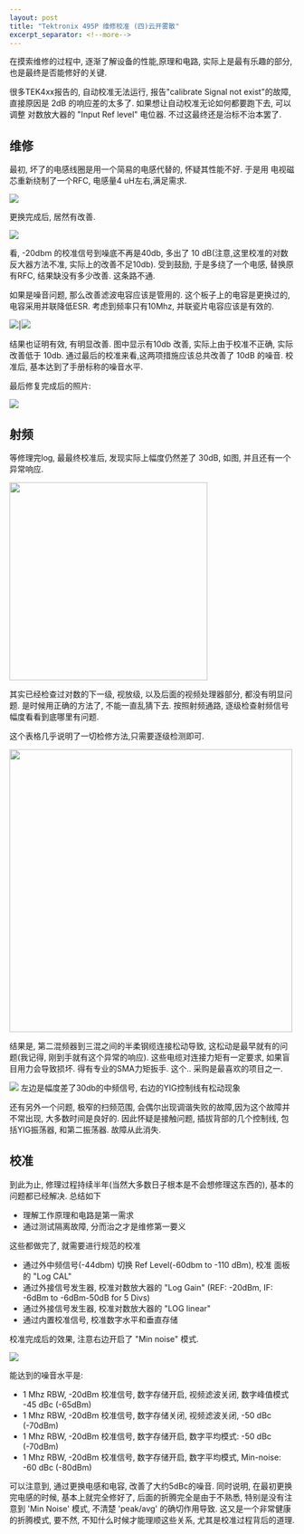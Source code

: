 ```yaml
---
layout: post
title: "Tektronix 495P 维修校准 (四)云开雾散"
excerpt_separator: <!--more-->
---
```


在摸索维修的过程中, 逐渐了解设备的性能,原理和电路, 实际上是最有乐趣的部分, 也是最终是否能修好的关键. 

很多TEK4xx报告的, 自动校准无法运行, 报告"calibrate Signal not exist"的故障, 直接原因是 2dB 的响应差的太多了. 如果想让自动校准无论如何都要跑下去, 可以调整 对数放大器的 "Input Ref level" 电位器. 不过这最终还是治标不治本罢了.

## 维修

最初, 坏了的电感线圈是用一个简易的电感代替的, 怀疑其性能不好. 于是用 电视磁芯重新绕制了一个RFC, 电感量4 uH左右,满足需求.

<img src="{{site.baseurl}}/images/tek495-fix-41.jpg" class="center" >

<!--more-->

更换完成后, 居然有改善. 

<img src="{{site.baseurl}}/images/tek495-fix-42.jpg" class="center" >

看, -20dbm 的校准信号到噪底不再是40db, 多出了 10 dB(注意,这里校准的对数反大器方法不准, 实际上的改善不足10db).  受到鼓励, 于是多绕了一个电感, 替换原有RFC, 结果缺没有多少改善. 这条路不通.

如果是噪音问题, 那么改善滤波电容应该是管用的. 这个板子上的电容是更换过的, 电容采用并联降低ESR. 考虑到频率只有10Mhz, 并联瓷片电容应该是有效的.

<img src="{{site.baseurl}}/images/tek495-fix-43.jpg" class="center" >|<img src="{{site.baseurl}}/images/tek495-fix-45.jpg" class="center" >

结果也证明有效, 有明显改善. 图中显示有10db 改善, 实际上由于校准不正确, 实际改善低于 10db. 通过最后的校准来看,这两项措施应该总共改善了 10dB 的噪音. 校准后, 基本达到了手册标称的噪音水平. 

最后修复完成后的照片:

<img src="{{site.baseurl}}/images/tek495-fix-44.jpg" class="center" >

## 射频

等修理完log, 最最终校准后, 发现实际上幅度仍然差了 30dB, 如图, 并且还有一个异常响应. 

<img src="{{site.baseurl}}/images/tek495-fix-46.jpg" class="center" width='350' >

其实已经检查过对数的下一级, 视放级, 以及后面的视频处理器部分, 都没有明显问题.  是时候用正确的方法了, 不能一直乱猜下去. 按照射频通路, 逐级检查射频信号幅度看看到底哪里有问题. 

这个表格几乎说明了一切检修方法,只需要逐级检测即可. 

<img src="{{site.baseurl}}/images/tek495-fix-47.jpg" class="center" width='500'>

结果是, 第二混频器到三混之间的半柔钢缆连接松动导致, 这松动是最早就有的问题(我记得, 刚到手就有这个异常的响应). 这些电缆对连接力矩有一定要求, 如果盲目用力会导致损坏. 得有专业的SMA力矩扳手. 这个.. 采购是最喜欢的项目之一.

<img src="{{site.baseurl}}/images/tek495-fix-48.jpg" class='center' >
左边是幅度差了30db的中频信号, 右边的YIG控制线有松动现象

还有另外一个问题, 极窄的扫频范围, 会偶尔出现调谐失败的故障,因为这个故障并不常出现, 大多数时间是良好的. 因此怀疑是接触问题, 插拔背部的几个控制线, 包括YIG振荡器, 和第二振荡器. 故障从此消失. 



## 校准

到此为止, 修理过程持续半年(当然大多数日子根本是不会想修理这东西的), 基本的问题都已经解决. 总结如下

* 理解工作原理和电路是第一需求
* 通过测试隔离故障, 分而治之才是维修第一要义

这些都做完了, 就需要进行规范的校准
* 通过外中频信号(-44dbm) 切换 Ref Level(-60dbm to -110 dBm), 校准 面板的 "Log CAL"
* 通过外接信号发生器, 校准对数放大器的 "Log Gain" (REF: -20dBm, IF: -6dBm to -6dBm-50dB for 5 Divs)
* 通过外接信号发生器, 校准对数放大器的 "LOG linear"
* 通过内置校准信号, 校准数字水平和垂直存储

校准完成后的效果, 注意右边开启了 "Min noise" 模式. 

<img src="{{site.baseurl}}/images/tek495-fix-49.jpg" class="center" >

能达到的噪音水平是:

* 1 Mhz RBW, -20dBm 校准信号, 数字存储开启, 视频滤波关闭, 数字峰值模式 -45 dBc (-65dBm)
* 1 Mhz RBW, -20dBm 校准信号, 数字存储关闭, 视频滤波关闭, -50 dBc (-70dBm)
* 1 Mhz RBW, -20dBm 校准信号, 数字存储开启, 数字平均模式: -50 dBc (-70dBm)
* 1 Mhz RBW, -20dBm 校准信号, 数字存储开启, 数字平均模式, Min-noise: -60 dBc (-80dBm)

可以注意到, 通过更换电感和电容, 改善了大约5dBc的噪音. 同时说明, 在最初更换完电感的时候, 基本上就完全修好了, 后面的折腾完全是由于不熟悉, 特别是没有注意到 'Min Noise' 模式, 不清楚 'peak/avg' 的确切作用导致. 这又是一个非常健康的折腾模式, 要不然, 不知什么时候才能理顺这些关系, 尤其是校准过程背后的道理.

